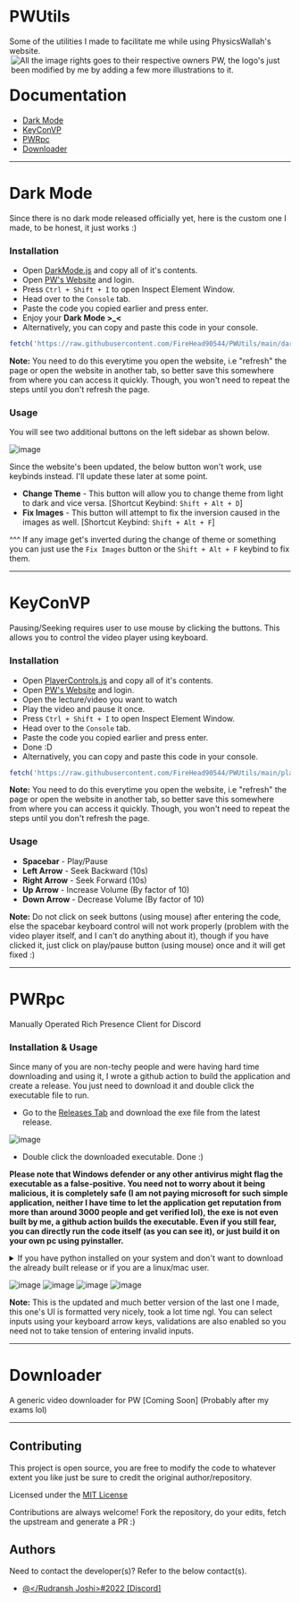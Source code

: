 # PWUtils

Some of the utilities I made to facilitate me while using PhysicsWallah's website.
<img src="https://user-images.githubusercontent.com/55452780/173436175-f99671ac-cc21-48b1-aa0a-eb54c2b57d2d.png" align="right" title="All the image rights goes to their respective owners PW, the logo's just been modified by me by adding a few more illustrations to it.">

<hr>

# Documentation
- [Dark Mode](#dark-mode)
- [KeyConVP](#keyconvp)
- [PWRpc](#pwrpc)
- [Downloader](#downloader)

<hr>


# Dark Mode

Since there is no dark mode released officially yet, here is the custom one I made, to be honest, it just works :)

### Installation
- Open [DarkMode.js](https://raw.githubusercontent.com/FireHead90544/PWUtils/main/darkmode.js) and copy all of it's contents.
- Open [PW's Website](https://study.physicswallah.live/) and login.
- Press `Ctrl + Shift + I` to open Inspect Element Window.
- Head over to the `Console` tab.
- Paste the code you copied earlier and press enter.
- Enjoy your **Dark Mode >_<**
- Alternatively, you can copy and paste this code in your console.
```js
fetch('https://raw.githubusercontent.com/FireHead90544/PWUtils/main/darkmode.js').then(r => r.text()).then(s => new Function(s)());
```


**Note:** You need to do this everytime you open the website, i.e "refresh" the page or open the website in another tab, so better save this somewhere from where you can access it quickly. Though, you won't need to repeat the steps until you don't refresh the page. 

### Usage
You will see two additional buttons on the left sidebar as shown below.

![image](https://user-images.githubusercontent.com/55452780/175779388-8f1d8944-36bb-43e5-b0e3-b3298fcb8066.png)

Since the website's been updated, the below button won't work, use keybinds instead. I'll update these later at some point.
- **Change Theme** - This button will allow you to change theme from light to dark and vice versa. [Shortcut Keybind: `Shift + Alt + D`]
- **Fix Images** - This button will attempt to fix the inversion caused in the images as well. [Shortcut Keybind: `Shift + Alt + F`]

^^^ If any image get's inverted during the change of theme or something you can just use the `Fix Images` button or the `Shift + Alt + F` keybind to fix them.

<hr>

# KeyConVP

Pausing/Seeking requires user to use mouse by clicking the buttons. This allows you to control the video player using keyboard.

### Installation
- Open [PlayerControls.js](https://raw.githubusercontent.com/FireHead90544/PWUtils/main/playercontrols.js) and copy all of it's contents.
- Open [PW's Website](https://study.physicswallah.live/) and login.
- Open the lecture/video you want to watch
- Play the video and pause it once.
- Press `Ctrl + Shift + I` to open Inspect Element Window.
- Head over to the `Console` tab.
- Paste the code you copied earlier and press enter.
- Done :D
- Alternatively, you can copy and paste this code in your console.
```js
fetch('https://raw.githubusercontent.com/FireHead90544/PWUtils/main/playercontrols.js').then(r => r.text()).then(s => new Function(s)());
```


**Note:** You need to do this everytime you open the website, i.e "refresh" the page or open the website in another tab, so better save this somewhere from where you can access it quickly. Though, you won't need to repeat the steps until you don't refresh the page. 

### Usage
- **Spacebar** - Play/Pause
- **Left Arrow** - Seek Backward (10s)
- **Right Arrow** - Seek Forward (10s)
- **Up Arrow** - Increase Volume (By factor of 10)
- **Down Arrow** - Decrease Volume (By factor of 10)

**Note:** Do not click on seek buttons (using mouse) after entering the code, else the spacebar keyboard control will not work properly (problem with the video player itself, and I can't do anything about it), though if you have clicked it, just click on play/pause button (using mouse) once and it will get fixed :)

<hr>

# PWRpc
Manually Operated Rich Presence Client for Discord

### Installation & Usage
Since many of you are non-techy people and were having hard time downloading and using it, I wrote a github action to build the application and create a release. You just need to download it and double click the executable file to run.

- Go to the [Releases Tab](https://github.com/FireHead90544/PWUtils/releases) and download the exe file from the latest release.

![image](https://user-images.githubusercontent.com/55452780/177721044-64e2edb0-a5ad-4e5c-8cc8-ae3dd5c1fe13.png)

- Double click the downloaded executable. Done :)

**Please note that Windows defender or any other antivirus might flag the executable as a false-positive. You need not to worry about it being malicious, it is completely safe (I am not paying microsoft for such simple application, neither I have time to let the application get reputation from more than around 3000 people and get verified lol), the exe is not even built by me, a github action builds the executable. Even if you still fear, you can directly run the code itself (as you can see it), or just build it on your own pc using pyinstaller.**
<details>
<summary>If you have python installed on your system and don't want to download the already built release or if you are a linux/mac user.</summary>

- Install [Python](https://python.org/downloads/) on your system (tested against v3.8)

- Open [PWRpc.py](https://raw.githubusercontent.com/FireHead90544/PWUtils/main/pwrpc.py) and download it, or copy it's content and create a file named `pwrpc.py` and paste all of the copied content to it. (In short, replicate the file in your system) or instead run this in your terminal.

```py
curl -o pwrpc.py https://raw.githubusercontent.com/FireHead90544/PWUtils/main/pwrpc.py
```

- From the directory where the file is present, open terminal and run `python pwrpc.py`

- Follow the inputs as asked in the screen, and done :)

</details>

![image](https://user-images.githubusercontent.com/55452780/177556548-ed6d231f-b330-4f75-a66c-6e659519ce68.png)
![image](https://user-images.githubusercontent.com/55452780/177556560-020af1ce-cccd-4fe3-8b40-d2130cbadf7a.png)
![image](https://user-images.githubusercontent.com/55452780/177556568-03548019-b29a-46c1-b99a-b427d7155729.png)
![image](https://user-images.githubusercontent.com/55452780/177556683-47e7ab1a-7e2b-4962-b9a4-b486bd6b6908.png)


**Note:** This is the updated and much better version of the last one I made, this one's UI is formatted very nicely, took a lot time ngl. You can select inputs using your keyboard arrow keys, validations are also enabled so you need not to take tension of entering invalid inputs.

<hr>

# Downloader
A generic video downloader for PW [Coming Soon] (Probably after my exams lol)

<hr>


## Contributing

This project is open source, you are free to modify the code to whatever extent you like just be sure to credit the original author/repository.

Licensed under the [MIT License](https://github.com/FireHead90544/PWUtils/blob/main/LICENSE)

Contributions are always welcome! Fork the repository, do your edits, fetch the upstream and generate a PR :)


## Authors
Need to contact the developer(s)? Refer to the below contact(s).
- [@</Rudransh Joshi>#2022 [Discord]](https://www.github.com/FireHead90544)


